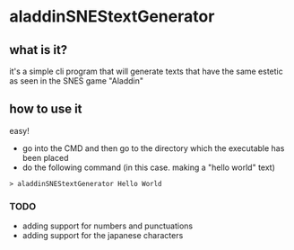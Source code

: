 # aladdinSNEStextGenerator
## what is it?
it's a simple cli program that will generate texts that have the same estetic as seen in the SNES game "Aladdin"
## how to use it
easy!<br/>
* go into the CMD and then go to the directory which the executable has been placed <br/>
* do the following command (in this case. making a "hello world" text)
```
> aladdinSNEStextGenerator Hello World
```
### TODO
* adding support for numbers and punctuations<br/>
* adding support for the japanese characters
